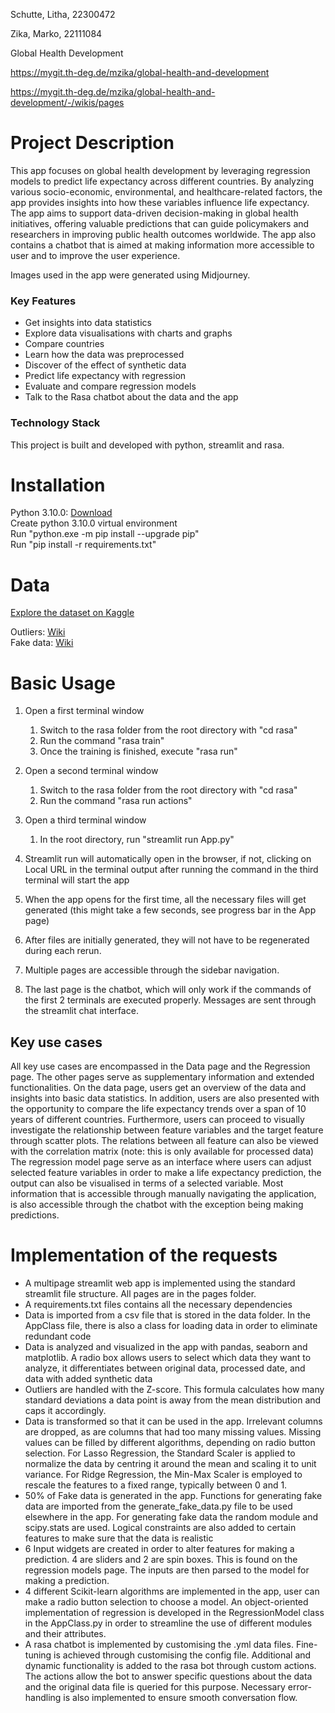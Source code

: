 Schutte, Litha, 22300472

Zika, Marko, 22111084

Global Health Development

https://mygit.th-deg.de/mzika/global-health-and-development

https://mygit.th-deg.de/mzika/global-health-and-development/-/wikis/pages

# Project Description

This app focuses on global health development by leveraging regression models to predict life expectancy across different countries. By analyzing various socio-economic, environmental, and healthcare-related factors, the app provides insights into how these variables influence life expectancy. The app aims to support data-driven decision-making in global health initiatives, offering valuable predictions that can guide policymakers and researchers in improving public health outcomes worldwide. The app also contains a chatbot that is aimed at making information more accessible to user and to improve the user experience.

Images used in the app were generated using Midjourney.

### Key Features
- Get insights into data statistics
- Explore data visualisations with charts and graphs
- Compare countries
- Learn how the data was preprocessed
- Discover of the effect of synthetic data
- Predict life expectancy with regression
- Evaluate and compare regression models
- Talk to the Rasa chatbot about the data and the app

### Technology Stack
This project is built and developed with python, streamlit and rasa.

# Installation

Python 3.10.0: [Download](https://www.python.org/ftp/python/3.10.0/python-3.10.0-amd64.exe)\
Create python 3.10.0 virtual environment\
Run "python.exe -m pip install --upgrade pip"\
Run "pip install -r requirements.txt"


# Data

[Explore the dataset on Kaggle](https://www.kaggle.com/datasets/martinagalasso/global-health-and-development-2012-2021/data)

Outliers: [Wiki](https://mygit.th-deg.de/mzika/global-health-and-development/-/wikis/Data-Description#handling-outliers)\
Fake data: [Wiki](https://mygit.th-deg.de/mzika/global-health-and-development/-/wikis/Data-Description#general-randomization-approach)

# Basic Usage

1. Open a first terminal window
   1. Switch to the rasa folder from the root directory with "cd rasa"
   2. Run the command "rasa train"
   3. Once the training is finished, execute "rasa run"


2. Open a second terminal window
   1. Switch to the rasa folder from the root directory with "cd rasa"
   2. Run the command "rasa run actions"

3. Open a third terminal window
   1. In the root directory, run "streamlit run App.py"

4. Streamlit run will automatically open in the browser, if not, clicking on Local URL in the terminal output after running the command
in the third terminal will start the app

5. When the app opens for the first time, all the necessary files will get generated (this might take a few seconds, see progress bar in the App page)

6. After files are initially generated, they will not have to be regenerated during each rerun.

7. Multiple pages are accessible through the sidebar navigation.

8. The last page is the chatbot, which will only work if the commands of the first 2 terminals are executed properly.
  Messages are sent through the streamlit chat interface.

## Key use cases

All key use cases are encompassed in the Data page and the Regression page. The other pages serve as supplementary information
and extended functionalities. On the data page, users get an overview of the data and insights into basic data statistics. In addition, users 
are also presented with the opportunity to compare the life expectancy trends over a span of 10 years of different countries. 
Furthermore, users can proceed to visually investigate the relationship between feature variables and the target feature through 
scatter plots. The relations between all feature can also be viewed with the correlation matrix (note: this is only available for 
processed data) The regression model page serve as an interface where users can adjust selected feature variables in order to 
make a life expectancy prediction, the output can also be visualised in terms of a selected variable. Most information that is 
accessible through manually navigating the application, is also accessible through the chatbot with the exception being
making predictions.

# Implementation of the requests

- A multipage streamlit web app is implemented using the standard streamlit file structure. All pages are in the pages folder.
- A requirements.txt files contains all the necessary dependencies
- Data is imported from a csv file that is stored in the data folder. In the AppClass file, there is also a class for loading data in order to eliminate redundant code
- Data is analyzed and visualized in the app with pandas, seaborn and matplotlib. A radio box allows users to select which data they want to analyze, it differentiates between original data, processed date, and data with added synthetic data
- Outliers are handled with the Z-score. This formula calculates how many standard deviations a data point is away from the mean distribution and caps it accordingly.
- Data is transformed so that it can be used in the app. Irrelevant columns are dropped, as are columns that had too many missing values. Missing values can be filled by different algorithms, depending on radio button selection. For Lasso Regression, the Standard Scaler is applied to normalize the data by centring it around the mean and scaling it to unit variance. For Ridge Regression, the Min-Max Scaler is employed to rescale the features to a fixed range, typically between 0 and 1.
- 50% of Fake data is generated in the app. Functions for generating fake data are imported from the generate_fake_data.py file to be used elsewhere in the app. For generating fake data the random module and scipy.stats are used. Logical constraints are also added to certain features to make sure that the data is realistic
- 6 Input widgets are created in order to alter features for making a prediction. 4 are sliders and 2 are spin boxes. This is found on the regression models page. The inputs are then parsed to the model for making a prediction.
- 4 different Scikit-learn algorithms are implemented in the app, user can make a radio button selection to choose a model. An object-oriented implementation of regression is developed in the RegressionModel class in the AppClass.py in order to streamline the use of different modules and their attributes.
- A rasa chatbot is implemented by customising the .yml data files. Fine-tuning is achieved through customising the config file. Additional and dynamic functionality is added to the rasa bot through custom actions. The actions allow the bot to answer specific questions about the data and the original data file is queried for this purpose. Necessary error-handling is also implemented to ensure smooth conversation flow.
